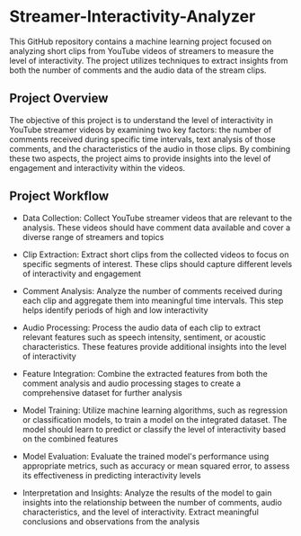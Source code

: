 # Streamer-Interactivity-Analyzer
This GitHub repository contains a machine learning project focused on analyzing short clips from YouTube videos of streamers to measure the level of interactivity. The project utilizes techniques to extract insights from both the number of comments and the audio data of the stream clips.

## Project Overview
The objective of this project is to understand the level of interactivity in YouTube streamer videos by examining two key factors: the number of comments received during specific time intervals, text analysis of those comments, and the characteristics of the audio in those clips. By combining these two aspects, the project aims to provide insights into the level of engagement and interactivity within the videos.

## Project Workflow
- Data Collection: Collect YouTube streamer videos that are relevant to the analysis. These videos should have comment data available and cover a diverse range of streamers and topics

- Clip Extraction: Extract short clips from the collected videos to focus on specific segments of interest. These clips should capture different levels of interactivity and engagement

- Comment Analysis: Analyze the number of comments received during each clip and aggregate them into meaningful time intervals. This step helps identify periods of high and low interactivity

- Audio Processing: Process the audio data of each clip to extract relevant features such as speech intensity, sentiment, or acoustic characteristics. These features provide additional insights into the level of interactivity

- Feature Integration: Combine the extracted features from both the comment analysis and audio processing stages to create a comprehensive dataset for further analysis

- Model Training: Utilize machine learning algorithms, such as regression or classification models, to train a model on the integrated dataset. The model should learn to predict or classify the level of interactivity based on the combined features

- Model Evaluation: Evaluate the trained model's performance using appropriate metrics, such as accuracy or mean squared error, to assess its effectiveness in predicting interactivity levels

- Interpretation and Insights: Analyze the results of the model to gain insights into the relationship between the number of comments, audio characteristics, and the level of interactivity. Extract meaningful conclusions and observations from the analysis

